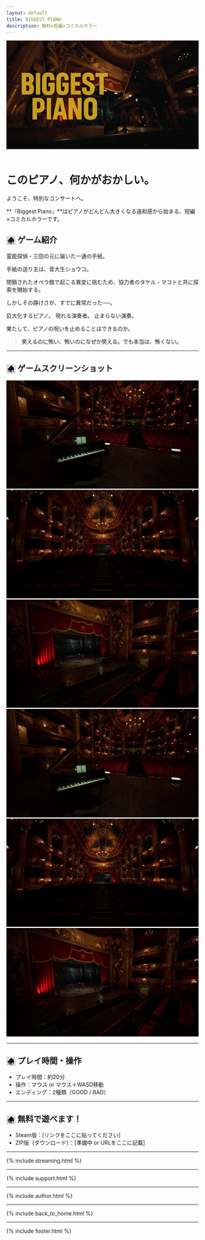 ```yaml
---
layout: default
title: BIGGEST PIANO
description: 無料×短編×コミカルホラー
---
```


<link rel="stylesheet" href="../assets/styles.css">
<link rel="icon" href="/biggest-piano/assets/favicon.png" type="image/png">

<header>
  <img src="assets/images/Event Cover.jpg" alt="Event Cover.jpg" style="width:100%; max-height: 400px; object-fit: cover;">
</header>

# このピアノ、何かがおかしい。

ようこそ、特別なコンサートへ。

**『Biggest Piano』**はピアノがどんどん大きくなる違和感から始まる、短編×コミカルホラーです。

## <img src="assets/images/icon.png" alt="icon" style="width: 24px; height: 24px; vertical-align: middle;"> ゲーム紹介

霊能探偵・三田の元に届いた一通の手紙。

手紙の送り主は、音大生ショウコ。

閉鎖されたオペラ館で起こる異変に挑むため、協力者のタケル・マコトと共に探索を開始する。

しかしその静けさが、すでに異常だった──。

巨大化するピアノ。
現れる演奏者。
止まらない演奏。

果たして、ピアノの呪いを止めることはできるのか。

> **笑えるのに怖い、怖いのになぜか笑える。でも本当は、怖くない。**

---

## <img src="assets/images/icon.png" alt="icon" style="width: 24px; height: 24px; vertical-align: middle;"> ゲームスクリーンショット

<div class="slider-container">
    <div class="slide active">
        <img src="assets/images/Screenshot00000.jpg" alt="スクリーンショット1">
    </div>
    <div class="slide">
        <img src="assets/images/Screenshot00001.jpg" alt="スクリーンショット2">
    </div>
    <div class="slide">
        <img src="assets/images/Screenshot00002.jpg" alt="スクリーンショット3">
    </div>
    <div class="thumbnail-nav">
        <img src="assets/images/Screenshot00000.jpg" alt="サムネイル1" onclick="showSlide(0)" class="active">
        <img src="assets/images/Screenshot00001.jpg" alt="サムネイル2" onclick="showSlide(1)">
        <img src="assets/images/Screenshot00002.jpg" alt="サムネイル3" onclick="showSlide(2)">
    </div>
</div>

<script src="/assets/js/slider.js"></script>

---

## <img src="assets/images/icon.png" alt="icon" style="width: 24px; height: 24px; vertical-align: middle;"> プレイ時間・操作

- プレイ時間：約20分
- 操作：マウス or マウス＋WASD移動
- エンディング：2種類（GOOD / BAD）

---

## <img src="assets/images/icon.png" alt="icon" style="width: 24px; height: 24px; vertical-align: middle;"> 無料で遊べます！

- Steam版：[リンクをここに貼ってください]
- ZIP版（ダウンロード）：[準備中 or URLをここに記載]

---

{% include streaming.html %}

---

{% include support.html %}

---

{% include author.html %}

---

{% include back_to_home.html %}

---

{% include footer.html %}
